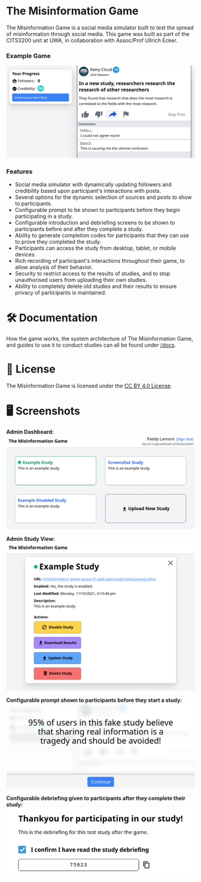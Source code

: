 # The Misinformation Game

The Misinformation Game is a social media simulator built to test
the spread of misinformation through social media. This game was
built as part of the CITS3200 unit at UWA, in collaboration with
Assoc/Prof Ullrich Ecker.

### Example Game
![Example Game](docs/screenshots/example-game.png)

### Features

- Social media simulator with dynamically updating followers and
  credibility based upon participant's interactions with posts.
- Several options for the dynamic selection of sources and posts
  to show to participants.
- Configurable prompt to be shown to participants before they
  begin participating in a study.
- Configurable introduction and debriefing screens to be shown
  to participants before and after they complete a study.
- Ability to generate completion codes for participants that
  they can use to prove they completed the study.
- Participants can access the study from desktop, tablet,
  or mobile devices.
- Rich recording of participant's interactions throughout
  their game, to allow analysis of their behavior.
- Security to restrict access to the results of studies, and to
  stop unauthorised users from uploading their own studies.
- Ability to completely delete old studies and their results to
  ensure privacy of participants is maintained.

# 🛠️ Documentation
How the game works, the system architecture of The
Misinformation Game, and guides to use it to conduct studies
can all be found under
[/docs](docs).

# 📝 License
The Misinformation Game is licensed under the
[CC BY 4.0 License](https://creativecommons.org/licenses/by/4.0/).

# 🖥️ Screenshots
**Admin Dashboard:**
![Example Admin Dashboard](docs/screenshots/example-admin-dashboard.png)

**Admin Study View:**
![Example Admin Study View](docs/screenshots/example-admin-study.png)

**Configurable prompt shown to participants before they
start a study:**
![Example Study Prompt](docs/screenshots/example-prompt.png)

**Configurable debriefing given to participants after
they complete their study:**
![Example Study Debriefing](docs/screenshots/example-debriefing.png)

